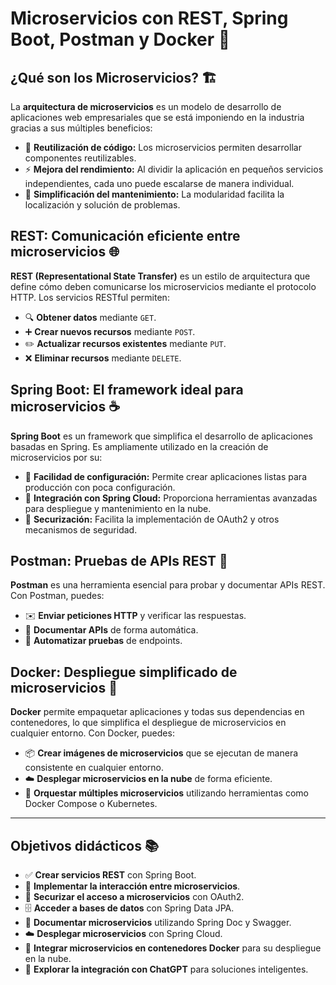 # Microservicios con REST, Spring Boot, Postman y Docker 🚀

## **¿Qué son los Microservicios? 🏗️**

La **arquitectura de microservicios** es un modelo de desarrollo de aplicaciones web empresariales que se está imponiendo en la industria gracias a sus múltiples beneficios:
- 🌟 **Reutilización de código:** Los microservicios permiten desarrollar componentes reutilizables.
- ⚡ **Mejora del rendimiento:** Al dividir la aplicación en pequeños servicios independientes, cada uno puede escalarse de manera individual.
- 🔧 **Simplificación del mantenimiento:** La modularidad facilita la localización y solución de problemas.

## **REST: Comunicación eficiente entre microservicios 🌐**

**REST (Representational State Transfer)** es un estilo de arquitectura que define cómo deben comunicarse los microservicios mediante el protocolo HTTP. Los servicios RESTful permiten:
- 🔍 **Obtener datos** mediante `GET`.
- ➕ **Crear nuevos recursos** mediante `POST`.
- ✏️ **Actualizar recursos existentes** mediante `PUT`.
- ❌ **Eliminar recursos** mediante `DELETE`.

## **Spring Boot: El framework ideal para microservicios ☕**

**Spring Boot** es un framework que simplifica el desarrollo de aplicaciones basadas en Spring. Es ampliamente utilizado en la creación de microservicios por su:
- 🚀 **Facilidad de configuración:** Permite crear aplicaciones listas para producción con poca configuración.
- 🔄 **Integración con Spring Cloud:** Proporciona herramientas avanzadas para despliegue y mantenimiento en la nube.
- 🔐 **Securización:** Facilita la implementación de OAuth2 y otros mecanismos de seguridad.

## **Postman: Pruebas de APIs REST 🤖**

**Postman** es una herramienta esencial para probar y documentar APIs REST. Con Postman, puedes:
- ✉️ **Enviar peticiones HTTP** y verificar las respuestas.
- 📝 **Documentar APIs** de forma automática.
- 🔄 **Automatizar pruebas** de endpoints.

## **Docker: Despliegue simplificado de microservicios 🐳**

**Docker** permite empaquetar aplicaciones y todas sus dependencias en contenedores, lo que simplifica el despliegue de microservicios en cualquier entorno. Con Docker, puedes:
- 📦 **Crear imágenes de microservicios** que se ejecutan de manera consistente en cualquier entorno.
- ☁️ **Desplegar microservicios en la nube** de forma eficiente.
- 🔄 **Orquestar múltiples microservicios** utilizando herramientas como Docker Compose o Kubernetes.

---

## **Objetivos didácticos 📚**

- ✅ **Crear servicios REST** con Spring Boot.
- 🔗 **Implementar la interacción entre microservicios**.
- 🔐 **Securizar el acceso a microservicios** con OAuth2.
- 🗄️ **Acceder a bases de datos** con Spring Data JPA.
- 📄 **Documentar microservicios** utilizando Spring Doc y Swagger.
- ☁️ **Desplegar microservicios** con Spring Cloud.
- 🐳 **Integrar microservicios en contenedores Docker** para su despliegue en la nube.
- 🤖 **Explorar la integración con ChatGPT** para soluciones inteligentes.

